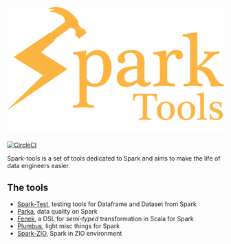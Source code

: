 ![Spark-tools Logo](./logo.png)

[![CircleCI](https://circleci.com/gh/univalence/spark-tools.svg?style=svg)](https://circleci.com/gh/univalence/spark-tools)

Spark-tools is a set of tools dedicated to Spark and aims to
make the life of data engineers easier.

## The tools

* [Spark-Test](https://github.com/univalence/spark-tools/tree/master/spark-test), testing tools for Dataframe and Dataset from Spark
* [Parka](https://github.com/univalence/spark-tools/tree/master/parka), data quality on Spark
* [Fenek](https://github.com/univalence/spark-tools/tree/master/fenek), a DSL for *semi-typed* transformation in Scala for Spark
* [Plumbus](https://github.com/univalence/spark-tools/tree/master/plumbus), light misc things for Spark
* [Spark-ZIO](https://github.com/univalence/spark-tools/tree/master/spark-zio), Spark in ZIO environment
